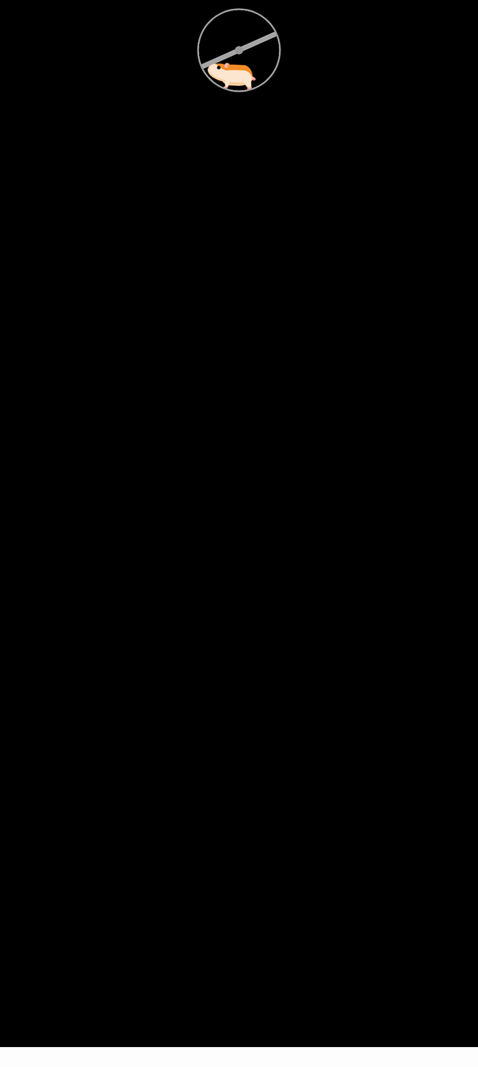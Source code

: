 ```yaml
---
layout: tailwind
title: Welcome to GeneScope
search_exclude: false
hide: true
show_reading_time: false
menu: nav/home.html
---
```


<head>

  <style>
    /* Scrollbar Styling */
    ::-webkit-scrollbar { width: 10px; }
    ::-webkit-scrollbar-track { background: #f1f1f1; }
    ::-webkit-scrollbar-thumb { background: #2563EB; border-radius: 5px; }
    ::-webkit-scrollbar-thumb:hover { background: #1E40AF; }

    /* Chatbot Styles */
    #help-button {
      position: fixed; bottom: 100px; right: 20px;
      padding: 10px 20px; background-color: #B22222;
      color: white; border: none; border-radius: 5px;
      cursor: pointer; font-size: 16px;
      box-shadow: 0px 4px 6px rgba(0, 0, 0, 0.1);
      z-index: 1000;
    }
    #help-button:hover { background-color: #63b6e3; }
    #chat-container {
      position: fixed; bottom: 100px; right: 20px;
      width: 350px; max-height: 500px;
      background-color: white; border: 1px solid #ddd;
      border-radius: 10px; box-shadow: 0px 4px 8px rgba(0, 0, 0, 0.2);
      display: none; flex-direction: column; overflow: hidden;
      z-index: 1000;
    }
    #chat-header {
      display: flex; justify-content: space-between; align-items: center;
      padding: 10px; background-color: #333; color: white; border-bottom: 1px solid #ddd;
    }
    #chat-header h4 { margin: 0; font-size: 16px; }
    #close-chat { background: none; border: none; color: white; font-size: 18px; cursor: pointer; }
    #close-chat:hover { color: #ff6666; }
    #chat-box {
      flex-grow: 1; padding: 10px; overflow-y: auto;
      display: flex; flex-direction: column;
    }
    .message {
      margin: 10px; padding: 10px; border-radius: 10px;
      max-width: 75%; word-wrap: break-word; display: inline-block;
    }
    .assistant { background-color: #333; color: white; align-self: flex-start; text-align: left; }
    .user { background-color: #2f4f4f; color: white; align-self: flex-end; text-align: right; }
    #input-container {
      display: flex; padding: 10px; border-top: 1px solid #ddd;
    }
    input[type="text"] {
      flex-grow: 1; padding: 10px; border: 1px solid #ddd;
      border-radius: 5px; font-size: 14px; color: black !important;
    }
    button {
      margin-left: 5px; padding: 10px; background-color: #333;
      color: white; border: none; border-radius: 5px;
      cursor: pointer; font-size: 14px;
    }
    button:hover { background-color: #555; }
    
    #output {
    margin-top: 20px;
    font-size: 20px;
    color: #333;
  }
  
  .pyramid-loader {
    position: relative;
    width: 150px;
    height: 150px;
    transform-style: preserve-3d;
    transform: rotateX(-20deg);
    margin: 20px auto;
    cursor: pointer;
  }
  
  .wrapper {
    position: relative;
    width: 100%;
    height: 100%;
    transform-style: preserve-3d;
  }
  
  .wrapper.spinning {
    animation: spin 4s linear infinite;
  }
  
  @keyframes spin {
    100% {
      transform: rotateY(360deg);
    }
  }
  
  .pyramid-loader .wrapper .side {
    width: 70px;
    height: 70px;
    position: absolute;
    top: 0;
    left: 0;
    right: 0;
    bottom: 0;
    margin: auto;
    transform-origin: center top;
    clip-path: polygon(50% 0%, 0% 100%, 100% 100%);
  }
  
  .pyramid-loader .wrapper .side1 {
    transform: rotateZ(-30deg) rotateY(90deg);
    background: conic-gradient(#e0115f, #ff6f61, #e0115f);
  }
  
  .pyramid-loader .wrapper .side2 {
    transform: rotateZ(30deg) rotateY(90deg);
    background: conic-gradient(#ff6f61, #e0115f, #ff6f61);
  }
  
  .pyramid-loader .wrapper .side3 {
    transform: rotateX(30deg);
    background: conic-gradient(#e0115f, #ff6f61, #e0115f);
  }
  
  .pyramid-loader .wrapper .side4 {
    transform: rotateX(-30deg);
    background: conic-gradient(#ff6f61, #e0115f, #ff6f61);
  }
  
  .pyramid-loader .wrapper .shadow {
    width: 60px;
    height: 60px;
    background: #ff6f61;
    position: absolute;
    top: 0;
    left: 0;
    right: 0;
    bottom: 0;
    margin: auto;
    transform: rotateX(90deg) translateZ(-40px);
    filter: blur(12px);
  }
  #pyricmind-container {
  position: fixed;
  bottom: 100px;
  left: 20px;
  z-index: 1000;
  text-align: center;
  width: 150px; /* Optional: control width */
  }

  #pyricmind-container #output {
    font-size: 14px;
    color: white;
    margin-top: 10px;
  }
  /* Fullscreen Loading Screen */
  #hamster-loading-screen {
    position: fixed;
    top: -40;
    left: 0;
    width: 100%;
    height: 100%;
    background-color: black;
    z-index: 9999;
    display: flex;
    justify-content: center;
    align-items: center;
    flex-direction: column;
    opacity: 1;
    transition: opacity 1s ease-out; /* Smooth fade out */
  }

  #hamster-loading-screen.hide {
    opacity: 0;
    visibility: hidden; /* Hides it completely after fade out */
  }

  @keyframes stay-visible {
    0% { opacity: 1; }
    100% { opacity: 1; }
  }

  .wheel-and-hamster {
      --dur: 1s;
      font-size: 14px;
      width: 12em;
      height: 12em;
      position: relative;
    }
    .wheel,
    .hamster,
    .hamster div,
    .spoke {
      position: absolute;
    }
    .wheel,
    .spoke {
      border-radius: 50%;
      top: 0;
      left: 0;
      width: 100%;
      height: 100%;
    }
    .wheel {
      background: radial-gradient(100% 100% at center, hsla(0,0%,60%,0) 47.8%, hsl(0,0%,60%) 48%);
      z-index: 2;
    }
    .hamster {
      animation: hamster var(--dur) ease-in-out infinite;
      top: 50%;
      left: calc(50% - 3.5em);
      width: 7em;
      height: 3.75em;
      transform: rotate(4deg) translate(-0.8em,1.85em);
      transform-origin: 50% 0;
      z-index: 1;
    }
    .hamster__head {
      animation: hamsterHead var(--dur) ease-in-out infinite;
      background: hsl(30,90%,55%);
      border-radius: 70% 30% 0 100% / 40% 25% 25% 60%;
      box-shadow: 0 -0.25em 0 hsl(30,90%,80%) inset, 0.75em -1.55em 0 hsl(30,90%,90%) inset;
      top: 0;
      left: -2em;
      width: 2.75em;
      height: 2.5em;
      transform-origin: 100% 50%;
    }
    .hamster__ear {
      animation: hamsterEar var(--dur) ease-in-out infinite;
      background: hsl(0,90%,85%);
      border-radius: 50%;
      box-shadow: -0.25em 0 hsl(30,90%,55%) inset;
      top: -0.25em;
      right: -0.25em;
      width: 0.75em;
      height: 0.75em;
      transform-origin: 50% 75%;
    }
    .hamster__eye {
      animation: hamsterEye var(--dur) linear infinite;
      background-color: hsl(0,0%,0%);
      border-radius: 50%;
      top: 0.375em;
      left: 1.25em;
      width: 0.5em;
      height: 0.5em;
    }
    .hamster__nose {
      background: hsl(0,90%,75%);
      border-radius: 35% 65% 85% 15% / 70% 50% 50% 30%;
      top: 0.75em;
      left: 0;
      width: 0.2em;
      height: 0.25em;
    }
    .hamster__body {
      animation: hamsterBody var(--dur) ease-in-out infinite;
      background: hsl(30,90%,90%);
      border-radius: 50% 30% 50% 30% / 15% 60% 40% 40%;
      box-shadow: 0.1em 0.75em 0 hsl(30,90%,55%) inset, 0.15em -0.5em 0 hsl(30,90%,80%) inset;
      top: 0.25em;
      left: 2em;
      width: 4.5em;
      height: 3em;
      transform-origin: 17% 50%;
      transform-style: preserve-3d;
    }
    .hamster__limb--fr,
    .hamster__limb--fl {
      clip-path: polygon(0 0,100% 0,70% 80%,60% 100%,0% 100%,40% 80%);
      top: 2em;
      left: 0.5em;
      width: 1em;
      height: 1.5em;
      transform-origin: 50% 0;
    }
    .hamster__limb--fr {
      animation: hamsterFRLimb var(--dur) linear infinite;
      background: linear-gradient(hsl(30,90%,80%) 80%, hsl(0,90%,75%) 80%);
      transform: rotate(15deg) translateZ(-1px);
    }
    .hamster__limb--fl {
      animation: hamsterFLLimb var(--dur) linear infinite;
      background: linear-gradient(hsl(30,90%,90%) 80%, hsl(0,90%,85%) 80%);
      transform: rotate(15deg);
    }
    .hamster__limb--br,
    .hamster__limb--bl {
      border-radius: 0.75em 0.75em 0 0;
      clip-path: polygon(0 0,100% 0,100% 30%,70% 90%,70% 100%,30% 100%,40% 90%,0% 30%);
      top: 1em;
      left: 2.8em;
      width: 1.5em;
      height: 2.5em;
      transform-origin: 50% 30%;
    }
    .hamster__limb--br {
      animation: hamsterBRLimb var(--dur) linear infinite;
      background: linear-gradient(hsl(30,90%,80%) 90%, hsl(0,90%,75%) 90%); /*(hsl(198, 90.20%, 80.00%) 90%, hsl(242, 90.60%, 75.10%) 90%); */
      transform: rotate(-25deg) translateZ(-1px);
    }
    .hamster__limb--bl {
      animation: hamsterBLLimb var(--dur) linear infinite;
      background: linear-gradient(hsl(30,90%,90%) 90%, hsl(0,90%,85%) 90%);
      transform: rotate(-25deg);
    }
    .hamster__tail {
      animation: hamsterTail var(--dur) linear infinite;
      background: hsl(0,90%,85%);
      border-radius: 0.25em 50% 50% 0.25em;
      box-shadow: 0 -0.2em 0 hsl(0,90%,75%) inset;
      top: 1.5em;
      right: -0.5em;
      width: 1em;
      height: 0.5em;
      transform: rotate(30deg) translateZ(-1px);
      transform-origin: 0.25em 0.25em;
    }
    .spoke {
      animation: spoke var(--dur) linear infinite;
      background: radial-gradient(100% 100% at center,hsl(0,0%,60%) 4.8%,hsla(0,0%,60%,0) 5%), linear-gradient(hsla(0,0%,55%,0) 46.9%,hsl(0,0%,65%) 47% 52.9%,hsla(0,0%,65%,0) 53%) 50% 50% / 99% 99% no-repeat;
    }
    @keyframes hamster {
      0%, 100% { transform: rotate(4deg) translate(-0.8em,1.85em); }
      50% { transform: rotate(0) translate(-0.8em,1.85em); }
    }
    @keyframes hamsterHead {
      0%, 25%, 50%, 75%, 100% { transform: rotate(0); }
      12.5%, 37.5%, 62.5%, 87.5% { transform: rotate(8deg); }
    }
    @keyframes hamsterEye {
      0%, 90%, 100% { transform: scaleY(1); }
      95% { transform: scaleY(0); }
    }
    @keyframes hamsterEar {
      0%, 25%, 50%, 75%, 100% { transform: rotate(0); }
      12.5%, 37.5%, 62.5%, 87.5% { transform: rotate(12deg); }
    }
    @keyframes hamsterBody {
      0%, 25%, 50%, 75%, 100% { transform: rotate(0); }
      12.5%, 37.5%, 62.5%, 87.5% { transform: rotate(-2deg); }
    }
    @keyframes hamsterFRLimb {
      0%, 25%, 50%, 75%, 100% { transform: rotate(50deg) translateZ(-1px); }
      12.5%, 37.5%, 62.5%, 87.5% { transform: rotate(-30deg) translateZ(-1px); }
    }
    @keyframes hamsterFLLimb {
      0%, 25%, 50%, 75%, 100% { transform: rotate(-30deg); }
      12.5%, 37.5%, 62.5%, 87.5% { transform: rotate(50deg); }
    }
    @keyframes hamsterBRLimb {
      0%, 25%, 50%, 75%, 100% { transform: rotate(-60deg) translateZ(-1px); }
      12.5%, 37.5%, 62.5%, 87.5% { transform: rotate(20deg) translateZ(-1px); }
    }
    @keyframes hamsterBLLimb {
      0%, 25%, 50%, 75%, 100% { transform: rotate(20deg); }
      12.5%, 37.5%, 62.5%, 87.5% { transform: rotate(-60deg); }
    }
    @keyframes hamsterTail {
      0%, 25%, 50%, 75%, 100% { transform: rotate(30deg) translateZ(-1px); }
      12.5%, 37.5%, 62.5%, 87.5% { transform: rotate(10deg) translateZ(-1px); }
    }
    @keyframes spoke {
      from { transform: rotate(0); }
      to { transform: rotate(-1turn); }
    }
    .card {
  position: relative;
  width: 300px;
  height: 254px;
  color: #fff;
  transition: 0.5s;
  cursor: pointer;
}
.card:hover {
  transform: translateY(-20px);
}
.card::before {
  content: '';
  width: 100%;
  height: 100%;
  position: absolute;
  top: 0;
  left: 0;
  background: linear-gradient(45deg,rgb(0, 255, 255),rgb(44, 32, 206));
  border-radius: 1.2em;
}
.card::after {
  content: '';
  position: absolute;
  top: 0;
  left: 0;
  width: 100%;
  height: 100%;
  background: linear-gradient(45deg,rgb(0, 238, 255),rgb(17, 0, 255));
  filter: blur(30px);
}
.card span {
  position: absolute;
  top: 6px;
  left: 6px;
  right: 6px;
  bottom: 6px;
  background-color: rgba(0, 0, 0, 0.6);
  z-index: 2;
  border-radius: 1em;
}
.card span::before {
  content: '';
  position: absolute;
  top: 0;
  left: 0;
  width: 50%;
  height: 100%;
  background-color: rgba(255, 255, 255, 0.1);
}
.card .content {
  position: relative;
  padding: 10px;
  z-index: 10;
  width: 100%;
  height: 100%;
  display: flex;
  align-items: center;
  justify-content: center;
  font-weight: 800;
  font-size: 1.5em;
}


  </style>
</head>

<body>
<div id="hamster-loading-screen">
<div aria-label="Orange and tan hamster running in a metal wheel" role="img" class="wheel-and-hamster">
    <div class="wheel"></div>
    <div class="hamster">
      <div class="hamster__body">
        <div class="hamster__head">
          <div class="hamster__ear"></div>
          <div class="hamster__eye"></div>
          <div class="hamster__nose"></div>
        </div>
        <div class="hamster__limb hamster__limb--fr"></div>
        <div class="hamster__limb hamster__limb--fl"></div>
        <div class="hamster__limb hamster__limb--br"></div>
        <div class="hamster__limb hamster__limb--bl"></div>
        <div class="hamster__tail"></div>
      </div>
    </div>
    <div class="spoke"></div>
  </div>
</div>

<!-- Hero Section -->
<section id="welcome" class="h-screen flex flex-col items-center justify-center text-center bg-cover bg-center relative" style="background-image: url('https://scitechdaily.com/images/DNA-Genetics.gif');">
  <div class="absolute inset-0 bg-black opacity-50 pointer-events-none"></div>
  <div class="relative z-10">
    <h1 class="text-6xl font-bold text-white neon-glow">
      <span id="typewriter"></span>
    </h1>
    <h2 class="text-2xl mt-4 text-white opacity-80">Igniting Curiosity, Advancing Science</h2>
  </div>
</section>

<!-- Interactive Activities Section -->
<section id="ai-solutions" class="py-20 bg-gray-900">
  <h2 class="text-5xl font-bold text-center text-white mb-10 fade-in">Interactive Activities</h2>
  <div class="grid grid-cols-1 md:grid-cols-3 gap-8 mx-auto max-w-6xl place-items-center">
    <a href="{{ site.baseurl }}/risk-quiz/" class="block">
      <div class="card">
        <span></span>
        <div class="content flex flex-col items-center justify-center text-center">
          <div class="text-2xl">Risk Quiz</div>
          <p class="text-sm font-normal mt-2 px-4">Explore DNA sequencing processes.</p>
        </div>
      </div>
    </a>
    <a href="{{ site.baseurl }}/trivia" class="block">
      <div class="card">
        <span></span>
        <div class="content flex flex-col items-center justify-center text-center">
          <div class="text-2xl">Trivia Challenge</div>
          <p class="text-sm font-normal mt-2 px-4">Test your knowledge on genetic research breakthroughs.</p>
        </div>
      </div>
    </a>
    <a href="{{ site.baseurl }}/genes" class="block">
      <div class="card">
        <span></span>
        <div class="content flex flex-col items-center justify-center text-center">
          <div class="text-2xl">Gene Explorer</div>
          <p class="text-sm font-normal mt-2 px-4">Learn about the effects of different gene mutations on the body.</p>
        </div>
      </div>
    </a>
  </div>
</section>



<!-- Chatbot -->
<button id="help-button">Need Help?</button>

<div id="chat-container">
  <div id="chat-header">
    <h4>Annie</h4>
    <button id="close-chat">×</button>
  </div>
  <div id="chat-box"></div>
  <div id="input-container">
    <input type="text" id="user-input" placeholder="Type your message..." />
    <button id="send-message-button">Send</button>
  </div>
</div>

<!-- ANNIE--->

<div id="pyricmind-container">
  <div id="loader" class="pyramid-loader">
    <div class="wrapper" id="pyramidWrapper">
      <span class="side side1"></span>
      <span class="side side2"></span>
      <span class="side side3"></span>
      <span class="side side4"></span>
      <span class="shadow"></span>
    </div>
  </div>
  <p id="output">Click the pyramid to speak with ANNIE</p>
</div>


<!-- HAMASTER LOADING CODE -->
<script>
    window.addEventListener('load', function() {
    const loadingScreen = document.getElementById('hamster-loading-screen');
    if (loadingScreen) {
      loadingScreen.style.transition = 'opacity 3.0s ease';
      loadingScreen.style.opacity = '0';
      setTimeout(() => loadingScreen.style.display = 'none', 500);
    }
  });

  window.onload = function () {
  // Trigger fade out after 3 seconds or when loading is done
  setTimeout(function() {
    document.getElementById('hamster-loading-screen').classList.add('hide');
  }, 1000); // Customize delay as per your need
  };

  function updateTime() {
  const outputElement = document.getElementById("output");
  const date = new Date();
  const formattedTime = `${date.getHours()}:${date.getMinutes()}:${date.getSeconds()}`;
  outputElement.innerHTML = formattedTime;
}

// Update the time every second
setInterval(updateTime, 1000);
</script>

<!-- Typewriter Script -->
<script>
document.addEventListener("DOMContentLoaded", function () {
  const text = "Welcome to GeneScope";
  let index = 0;
  const speed = 100;
  const typewriter = document.getElementById("typewriter");

  function type() {
    if (index < text.length) {
      typewriter.textContent += text.charAt(index);
      index++;
      setTimeout(type, speed);
    }
  }

  type();
});
</script>

<!-- DNABOT Script -->
<script>
const BACKEND_URL = "http://127.0.0.1:8504";
const chatBox = document.getElementById('chat-box');
const userInput = document.getElementById('user-input');
const chatContainer = document.getElementById('chat-container');
const sendMessageButton = document.getElementById('send-message-button');

document.getElementById('help-button').addEventListener('click', toggleChat);
document.getElementById('close-chat').addEventListener('click', toggleChat);
sendMessageButton.addEventListener('click', sendMessage);

userInput.addEventListener('keypress', function(event) {
  if (event.key === 'Enter') {
    event.preventDefault();
    sendMessage();
  }
});

function toggleChat() {
  chatContainer.style.display = chatContainer.style.display === 'flex' ? 'none' : 'flex';
  if (chatContainer.style.display === 'flex') {
    chatContainer.style.flexDirection = 'column';
  }
}

async function sendMessage(inputMessage) {
  // If inputMessage is undefined (i.e., user typed something), get it from the input box
  const message = inputMessage !== undefined ? inputMessage.trim() : userInput.value.trim();
  if (!message) return;

  appendMessage('user', message);

  if (!inputMessage) {
    userInput.value = ""; // Clear the input box only if typed manually
  }

  try {
    const response = await fetch(`${BACKEND_URL}/dnabot/chat`, {
      method: 'POST',
      mode: 'cors',
      credentials: 'include',
      headers: { 'Content-Type': 'application/json' },
      body: JSON.stringify({ user_input: message })
    });

    const data = await response.json();
    if (response.ok) {
      appendMessage('assistant', data.response);
      console.log('DNA Bot response:', data.response);
      console.log("⏯️ About to speak:", data.response)
      speakText(data.response); // 🔊 Annie speaks here
    } else {
      console.error('Error from backend:', data.error);
      appendMessage('assistant', `Error: ${data.error}`);
    }
  } catch (error) {
    console.error('Network or server error:', error.message);
    appendMessage('assistant', `Error: ${error.message}`);
  }
}



function appendMessage(sender, message) {
  const messageElement = document.createElement('div');
  messageElement.className = `message ${sender}`;
  messageElement.innerText = message;
  chatBox.appendChild(messageElement);
  chatBox.scrollTop = chatBox.scrollHeight;
}


</script>
<!-- ANNIES CODE -->
<script>
function speakText(text) {
  const utterance = new SpeechSynthesisUtterance(text);
  utterance.lang = 'en-US';
  utterance.pitch = 1;
  utterance.rate = 1;

  // Wait for voices to be loaded
  const voices = speechSynthesis.getVoices();
  const femaleVoice = voices.find(voice =>
    voice.lang === 'en-US' && voice.name.toLowerCase().includes("female")
  ) || voices.find(voice =>
    voice.lang === 'en-US' && (voice.name.includes("Google") || voice.name.includes("Samantha") || voice.name.includes("Jenny"))
  );

  if (femaleVoice) {
    utterance.voice = femaleVoice;
  }

  speechSynthesis.speak(utterance);
}

// Ensure voices are loaded
if (speechSynthesis.onvoiceschanged !== undefined) {
  speechSynthesis.onvoiceschanged = () => {
    setTimeout(() => {
      speechSynthesis.getVoices(); // Ensure loading
    }, 100);
  };
}


  let recognition;
  let isListening = false;
  let heardText = "";  // This will save what ANNIE hears

  if ('webkitSpeechRecognition' in window) {
    recognition = new webkitSpeechRecognition();
    recognition.continuous = true;
    recognition.interimResults = false;
    recognition.lang = 'en-US';

    recognition.onresult = function(event) {
      for (let i = event.resultIndex; i < event.results.length; ++i) {
        if (event.results[i].isFinal) {
          heardText = event.results[i][0].transcript.trim();
          console.log("ANNIE heard:", heardText);  // Print to console
          // Optional: also display it on the page
          sendMessage(heardText);
          document.getElementById("output").textContent = "Heard: " + heardText;
        }
      }
    };

    recognition.onerror = function(event) {
      console.error("Recognition error:", event.error);
    };
  } else {
    console.error("Speech recognition not supported in this browser.");
  }

  // Click the pyramid to start/stop listening
  const pyramidWrapper = document.getElementById("pyramidWrapper");
  pyramidWrapper.addEventListener("click", function() {
    if (!isListening) {
      recognition.start();
      pyramidWrapper.classList.add("spinning");
      console.log("ANNIE started listening...");
    } else {
      recognition.stop();
      pyramidWrapper.classList.remove("spinning");
      console.log("ANNIE stopped listening.");
    }
    isListening = !isListening;
  });
</script>

</body>